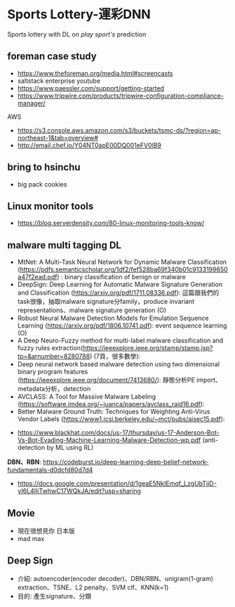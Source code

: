 # Sports Lottery-運彩DNN
Sports lottery with DL on *play sport's* prediction


## foreman case study
- https://www.theforeman.org/media.html#screencasts
- saltstack enterprise youtube
- https://www.paessler.com/support/getting-started
- https://www.tripwire.com/products/tripwire-configuration-compliance-manager/

AWS
- https://s3.console.aws.amazon.com/s3/buckets/tsmc-ds/?region=ap-northeast-1&tab=overview#
- http://email.chef.io/Y04NT0apE00DQ001eFV0lB9
## bring to hsinchu
- big pack cookies

## Linux monitor tools
- https://blog.serverdensity.com/80-linux-monitoring-tools-know/

## malware multi tagging DL
* MtNet: A Multi-Task Neural Network for
Dynamic Malware Classification (https://pdfs.semanticscholar.org/1df2/fef528ba69f340b01c9133199650a47f2ead.pdf) : binary classification of benign or malware
* DeepSign: Deep Learning for Automatic Malware
Signature Generation and Classification (https://arxiv.org/pdf/1711.08336.pdf): 這篇跟我們的task很像，抽取malware signature分family，produce invariant representations、malware signature generation (O)
* Robust Neural Malware Detection Models for Emulation Sequence Learning (https://arxiv.org/pdf/1806.10741.pdf): event sequence learning (O)
* A Deep Neuro-Fuzzy method for multi-label malware classification and fuzzy rules extraction(https://ieeexplore.ieee.org/stamp/stamp.jsp?tp=&arnumber=8280788) (7頁，很多數學): 
* Deep neural network based malware detection using two dimensional binary program features  (https://ieeexplore.ieee.org/document/7413680/): 靜態分析PE import、metadata分析，detection
* AVCLASS: A Tool for Massive Malware Labeling (https://software.imdea.org/~juanca/papers/avclass_raid16.pdf): 
* Better Malware Ground Truth: Techniques for Weighting Anti-Virus Vendor Labels (https://www1.icsi.berkeley.edu/~mct/pubs/aisec15.pdf): 
- https://www.blackhat.com/docs/us-17/thursday/us-17-Anderson-Bot-Vs-Bot-Evading-Machine-Learning-Malware-Detection-wp.pdf (anti-detection by ML using RL)

**DBN、RBN**: https://codeburst.io/deep-learning-deep-belief-network-fundamentals-d0dcfd80d7d4
* https://docs.google.com/presentation/d/1geaE5NkIEmqf_LzgUbTjjD-yI6L4IIiTwhwC17WQkJA/edit?usp=sharing

## Movie ##
- 現在很想見你 日本版
- mad max

## Deep Sign ##
- 介紹: autoencoder(encoder decoder)、DBN/RBN、unigram(1-gram) extraction、TSNE、L2 penalty、SVM clf、KNN(k=1)
- 目的: 產生signature、分類

